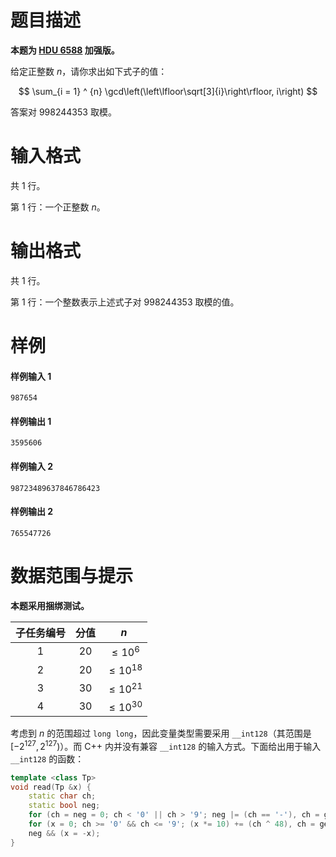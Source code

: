 
# 题目描述

**本题为 [HDU 6588](http://acm.hdu.edu.cn/showproblem.php?pid=6588) 加强版。**

给定正整数 $n$，请你求出如下式子的值：

$$
\sum_{i = 1} ^ {n} \gcd\left(\left\lfloor\sqrt[3]{i}\right\rfloor, i\right)
$$

答案对 $998244353$ 取模。

# 输入格式

共 $1$ 行。

第 $1$ 行：一个正整数 $n$。

# 输出格式

共 $1$ 行。

第 $1$ 行：一个整数表示上述式子对 $998244353$ 取模的值。

# 样例

#### 样例输入 1

```plain
987654
```

#### 样例输出 1

```plain
3595606
```

#### 样例输入 2

```plain
98723489637846786423
```

#### 样例输出 2

```plain
765547726
```

# 数据范围与提示

**本题采用捆绑测试。**

| 子任务编号 | 分值 | $n$ |
| :------: | :--: | :--: |
| $1$ | $20$ | $\le 10 ^ {6}$ |
| $2$ | $20$ | $\le 10 ^ {18}$ |
| $3$ | $30$ | $\le 10 ^ {21}$ |
| $4$ | $30$ | $\le 10 ^ {30}$ |

考虑到 $n$ 的范围超过 `long long`，因此变量类型需要采用 `__int128`（其范围是 $[-2 ^ {127}, 2 ^ {127})$）。而 C++ 内并没有兼容 `__int128` 的输入方式。下面给出用于输入 `__int128` 的函数：

```cpp
template <class Tp>
void read(Tp &x) {
	static char ch;
	static bool neg;
	for (ch = neg = 0; ch < '0' || ch > '9'; neg |= (ch == '-'), ch = getchar());
	for (x = 0; ch >= '0' && ch <= '9'; (x *= 10) += (ch ^ 48), ch = getchar());
	neg && (x = -x);
}
```


